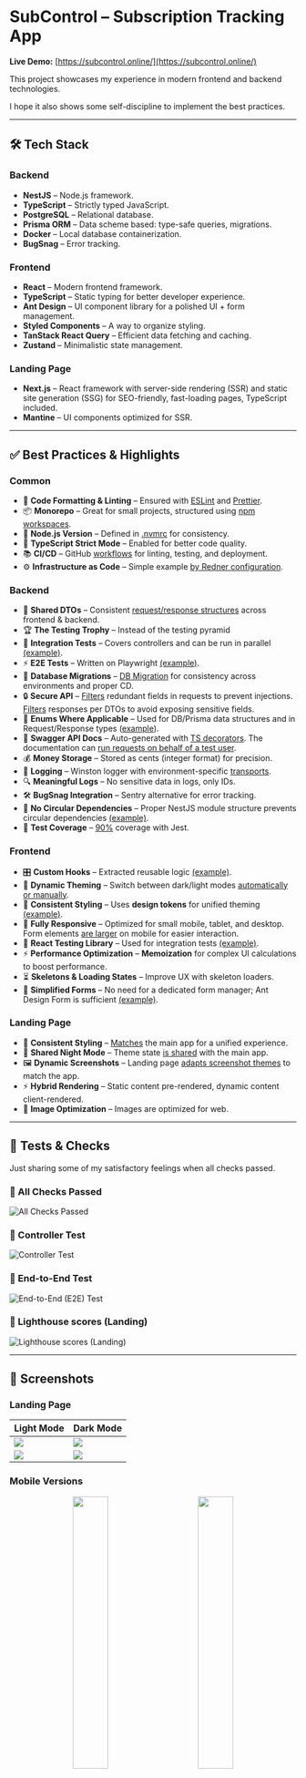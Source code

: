 # SubControl – Subscription Tracking App

**Live Demo:** [https://subcontrol.online/](https://subcontrol.online/)

This project showcases my experience in modern frontend and backend technologies.

I hope it also shows some self-discipline to implement the best practices.

---

## 🛠️ Tech Stack

### **Backend**
- **NestJS** – Node.js framework.
- **TypeScript** – Strictly typed JavaScript.
- **PostgreSQL** – Relational database.
- **Prisma ORM** – Data scheme based: type-safe queries, migrations.
- **Docker** – Local database containerization.
- **BugSnag** – Error tracking.

### **Frontend**
- **React** – Modern frontend framework.
- **TypeScript** – Static typing for better developer experience.
- **Ant Design** – UI component library for a polished UI + form management.
- **Styled Components** – A way to organize styling.
- **TanStack React Query** – Efficient data fetching and caching.
- **Zustand** – Minimalistic state management.

### **Landing Page**
- **Next.js** – React framework with server-side rendering (SSR) and static site generation (SSG) for SEO-friendly, fast-loading pages, TypeScript included.
- **Mantine** – UI components optimized for SSR.

---

## ✅ Best Practices & Highlights

### **Common**
- 📏 **Code Formatting & Linting** – Ensured with [ESLint](.eslintrc.js) and [Prettier](.prettierrc).
- 📦 **Monorepo** – Great for small projects, structured using [npm workspaces](package.json).
- 🔢 **Node.js Version** – Defined in [.nvmrc](.nvmrc) for consistency.
- 📝 **TypeScript Strict Mode** – Enabled for better code quality.
- 📚 **CI/CD** – GitHub [workflows](.github/workflows) for linting, testing, and deployment.
- ⚙️ **Infrastructure as Code** – Simple example [by Redner configuration](render.yaml).

### **Backend**
- 🚀 **Shared DTOs** – Consistent [request/response structures](packages/shared-dtos) across frontend & backend.
- 🏆 **The Testing Trophy** – Instead of the testing pyramid
- 🧪 **Integration Tests** – Covers controllers and can be run in parallel [(example)](apps/backend/tests/integration/subscriptions.controller.spec.ts).
- ⚡ **E2E Tests** – Written on Playwright [(example)](e2e/tests/main-flow-smoke.spec.ts).
- 🔄 **Database Migrations** – [DB Migration](apps/backend/prisma/migrations) for consistency across environments and proper CD.
- 🔒 **Secure API** – [Filters](apps/backend/src/main.ts) redundant fields in requests to prevent injections. [Filters](apps/backend/src/modules/transformers/transformers.service.ts) responses per DTOs to avoid exposing sensitive fields.
- 📌 **Enums Where Applicable** – Used for DB/Prisma data structures and in Request/Response types ([example](packages/shared-dtos/src/subscriptions/requests.dto.ts)).
- 📖 **Swagger API Docs** – Auto-generated with [TS decorators](apps/backend/src/modules/subscriptions/subscriptions.controller.ts). The documentation can [run requests on behalf of a test user](apps/backend/src/utils/swagger.ts).
- 💰 **Money Storage** – Stored as cents (integer format) for precision.
- 📜 **Logging** – Winston logger with environment-specific [transports](apps/backend/src/config/winston-logger.config.ts).
- 🔍 **Meaningful Logs** – No sensitive data in logs, only IDs.
- 🛠️ **BugSnag Integration** – Sentry alternative for error tracking.
- 🔄 **No Circular Dependencies** – Proper NestJS module structure prevents circular dependencies [(example)](apps/backend/src/modules/subscriptions/subscriptions.module.ts).
- 🧪 **Test Coverage** – [90%](apps/backend/jest.config.js) coverage with Jest.

### **Frontend**
- 🎛 **Custom Hooks** – Extracted reusable logic [(example)](apps/frontend/src/hooks/useDemo.ts).
- 🌙 **Dynamic Theming** – Switch between dark/light modes [automatically or manually](apps/frontend/src/store/themeSwitcher.store.ts).
- 🎨 **Consistent Styling** – Uses **design tokens** for unified theming [(example)](apps/frontend/src/components/Layout/Layout.styled.ts).
- 📱 **Fully Responsive** – Optimized for small mobile, tablet, and desktop. Form elements [are larger](apps/frontend/src/components/UI/FormElementsAdjuster.tsx) on mobile for easier interaction.
- 🧪 **React Testing Library** – Used for integration tests [(example)](apps/frontend/src/pages/Login.test.tsx).
- ⚡ **Performance Optimization** – **Memoization** for complex UI calculations to boost performance.
- ⏳ **Skeletons & Loading States** – Improve UX with skeleton loaders.
- 🧩 **Simplified Forms** – No need for a dedicated form manager; Ant Design Form is sufficient [(example)](apps/frontend/src/components/UI/SubscriptionForm.tsx).

### **Landing Page**
- 🎨 **Consistent Styling** – [Matches](apps/landing/src/app/layout.tsx) the main app for a unified experience.
- 🌙 **Shared Night Mode** – Theme state [is shared](apps/landing/src/components/ThemeSwitcher.tsx) with the main app.
- 🖼️ **Dynamic Screenshots** – Landing page [adapts screenshot themes](apps/landing/src/components/Image.tsx) to match the app.
- ⚡ **Hybrid Rendering** – Static content pre-rendered, dynamic content client-rendered.
- 📸 **Image Optimization** – Images are optimized for web.

---

## 🙌 Tests & Checks

Just sharing some of my satisfactory feelings when all checks passed.

### 🤤 All Checks Passed
![All Checks Passed](apps/landing/public/other-screenshots/checks.png)

### 🤤 Controller Test
![Controller Test](apps/landing/public/other-screenshots/controller-test.png)

### 🤤 End-to-End Test
![End-to-End (E2E) Test](apps/landing/public/other-screenshots/e2e.png)

### 🤤 Lighthouse scores (Landing)
![Lighthouse scores (Landing)](apps/landing/public/other-screenshots/lighthouse.png)

---

## 📸 Screenshots

### Landing Page

| Light Mode | Dark Mode |
|------------|-----------|
| ![](apps/landing/public/screenshots/landing.png) | ![](apps/landing/public/screenshots/landing-dark.png) |
| ![](apps/landing/public/screenshots/landing-2.png) | ![](apps/landing/public/screenshots/landing-2-dark.png) |

### **Mobile Versions**
<p align="center">
  <img src="apps/landing/public/screenshots/landing-mobile.png" width="35%" />
  <span>&nbsp;&nbsp;&nbsp;&nbsp;&nbsp;&nbsp;&nbsp;&nbsp;&nbsp;</span>
  <img src="apps/landing/public/screenshots/landing-mobile-dark.png" width="35%" />
</p>

### **App Interface**

#### Main page

![main.png](apps/landing/public/screenshots/main.png)

#### Stats

![stats.png](apps/landing/public/screenshots/stats.png)

#### Payments

![upcoming-payments-dark.png](apps/landing/public/screenshots/upcoming-payments-dark.png)

#### Mobile version

<p align="center">
  <img src="apps/landing/public/screenshots/login-mobile-dark.png" width="30%" />
  <span>&nbsp;&nbsp;&nbsp;</span>
  <img src="apps/landing/public/screenshots/subscription-mobile.png" width="30%" />
  <span>&nbsp;&nbsp;&nbsp;</span>
  <img src="apps/landing/public/screenshots/edit-subscription-mobile.png" width="30%" />
</p>

---

## 📌 Features

- ✍️ **Track Subscriptions** – Easily add and manage recurring services (e.g., Netflix, Spotify, Apple Music).
- 📅 **Payments Calendar** – Stay informed about your next charges.
- 📊 **Spending Charts** – Gain insights into your past and upcoming expenses.
- 🎨 **Dark & Light Mode** – Automatically adapts to your system theme.
- 📱 **Mobile-Friendly Design** – Fully responsive UI from 320px mobile to 4K screens.

---

## 😿 Trade-offs

As a small project, some features currently are not optimal for a real-world scenario and skipped:

- 📜 **Improved Logging** – Sensitive fields (e.g., name, email, phone number) should be filtered in logs automatically.
- 🔐 **Additional Features** – Social login, email notifications, password reset, and 2FA are potential enhancements.
- 🧩 **More Unit Tests** – Some complex methods still require better test coverage.
- 🛡 **Captcha Protection** – Each demo session creates records in the database, making it an easy target for spam and load creation. Captcha integration may be necessary with growth.
- 📦 **More Shared Logic** – Some components remain app-specific for simplicity [(e.g., ThemeSwitcher)](apps/landing/src/components/ThemeSwitcher.tsx), but more logic could be moved to shared packages.
- 📱 **PWA** – Progressive Web App features are not implemented yet.
- 📈 **Analytics** – No analytics tools are integrated yet.
- 🌐 **Accessibility and Internalisation** – No a11y or i18n features are implemented yet.
- 🔄 **Refresh Tokens** – Currently, the app uses a short-lived JWT token.
- 🔧 **Staging Environment** – Currently, the app is deployed directly to production for main branch
- 📦 **Deployment Optimisation** – Deployment is triggered for all 3 services (backend, frontend, landing) on each push to the main branch to make Render setup easier. 
